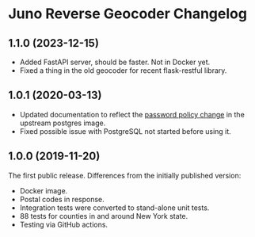 # Juno Reverse Geocoder Changelog

## 1.1.0 (2023-12-15)

* Added FastAPI server, should be faster. Not in Docker yet.
* Fixed a thing in the old geocoder for recent flask-restful library.

## 1.0.1 (2020-03-13)

* Updated documentation to reflect the
  [password policy change](https://github.com/docker-library/postgres/issues/681)
  in the upstream postgres image.
* Fixed possible issue with PostgreSQL not started before using it.

## 1.0.0 (2019-11-20)

The first public release. Differences from the initially published version:

* Docker image.
* Postal codes in response.
* Integration tests were converted to stand-alone unit tests.
* 88 tests for counties in and around New York state.
* Testing via GitHub actions.
